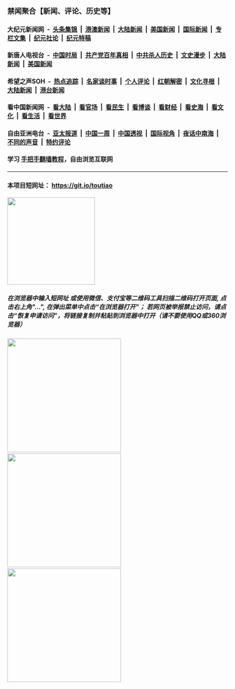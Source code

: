 ### 禁闻聚合【新闻、评论、历史等】

#### 大纪元新闻网 &nbsp;-&nbsp; [头条集锦](indexes/E头条集锦.md?t=03081103) &nbsp;|&nbsp; [港澳新闻](indexes/E港澳新闻.md?t=03081103)  &nbsp;|&nbsp; [大陆新闻](indexes/E大陆新闻.md?t=03081103) &nbsp;|&nbsp; [美国新闻](indexes/E美国新闻.md?t=03081103) &nbsp;|&nbsp; [国际新闻](indexes/E国际新闻.md?t=03081103) &nbsp;|&nbsp; [专栏文集](indexes/E专栏文集.md?t=03081103) &nbsp;|&nbsp; [纪元社论](indexes/E纪元社论.md?t=03081103) &nbsp;|&nbsp; [纪元特稿](indexes/E纪元特稿.md?t=03081103) 

#### 新唐人电视台 &nbsp;-&nbsp; [中国时局](indexes/N中国时局.md?t=03081103) &nbsp;|&nbsp; [共产党百年真相](indexes/N共产党百年真相.md?t=03081103) &nbsp;|&nbsp; [中共杀人历史](indexes/N中共杀人历史.md?t=03081103) &nbsp;|&nbsp; [文史漫步](indexes/N文史漫步.md?t=03081103) &nbsp;|&nbsp; [大陆新闻](indexes/N大陆新闻.md?t=03081103) &nbsp;|&nbsp; [美国新闻](indexes/N美国新闻.md?t=03081103)

#### 希望之声SOH &nbsp;-&nbsp; [热点追踪](indexes/H热点追踪.md?t=03081103) &nbsp;|&nbsp; [名家谈时事](indexes/H名家谈时事.md?t=03081103) &nbsp;|&nbsp; [个人评论](indexes/H个人评论.md?t=03081103)  &nbsp;|&nbsp; [红朝解密](indexes/H红朝解密.md?t=03081103) &nbsp;|&nbsp; [文化寻根](indexes/H文化寻根.md?t=03081103) &nbsp;|&nbsp; [大陆新闻](indexes/H大陆新闻.md?t=03081103) &nbsp;|&nbsp; [港台新闻](indexes/H港台新闻.md?t=03081103)

#### 看中国新闻网 &nbsp;-&nbsp; [看大陆](indexes/S看大陆.md?t=03081103) &nbsp;|&nbsp; [看官场](indexes/S看官场.md?t=03081103) &nbsp;|&nbsp; [看民生](indexes/S看民生.md?t=03081103)  &nbsp;|&nbsp; [看博谈](indexes/S看博谈.md?t=03081103) &nbsp;|&nbsp; [看财经](indexes/S看财经.md?t=03081103) &nbsp;|&nbsp; [看史海](indexes/S看史海.md?t=03081103) &nbsp;|&nbsp; [看文化](indexes/S看文化.md?t=03081103) &nbsp;|&nbsp; [看生活](indexes/S看生活.md?t=03081103) &nbsp;|&nbsp; [看世界](indexes/S看世界.md?t=03081103)

#### 自由亚洲电台 &nbsp;-&nbsp; [亚太报道](indexes/R亚太报道.md?t=03081103) &nbsp;|&nbsp; [中国一周](indexes/R中国一周.md?t=03081103) &nbsp;|&nbsp; [中国透视](indexes/R中国透视.md?t=03081103)  &nbsp;|&nbsp; [国际视角](indexes/R国际视角.md?t=03081103) &nbsp;|&nbsp; [夜话中南海](indexes/R夜话中南海.md?t=03081103) &nbsp;|&nbsp; [不同的声音](indexes/R不同的声音.md?t=03081103) &nbsp;|&nbsp; [特约评论](indexes/R特约评论.md?t=03081103)

#### 学习 [手把手翻墙教程](https://github.com/gfw-breaker/guides/wiki)，自由浏览互联网

----

#### 本项目短网址： https://git.io/toutiao
<img src="https://raw.githubusercontent.com/gfw-breaker/banned-news/master/scripts/img/qr.png" width="200px"/>  

##### 在浏览器中输入短网址 或使用微信、支付宝等二维码工具扫描二维码打开页面, 点击右上角"...", 在弹出菜单中点击“在浏览器打开”； 若网页被举报禁止访问，请点击“恢复申请访问”，将链接复制并粘贴到浏览器中打开（请不要使用QQ或360浏览器）

<img src="https://raw.githubusercontent.com/gfw-breaker/banned-news/master/scripts/img/1.png" width="260px"/> &nbsp; <img src="https://raw.githubusercontent.com/gfw-breaker/banned-news/master/scripts/img/2.png" width="260px"/> &nbsp; <img src="https://raw.githubusercontent.com/gfw-breaker/banned-news/master/scripts/img/3.png" width="260px"/>

